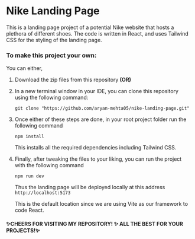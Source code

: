 # Nike Landing Page

This is a landing page project of a potential Nike website that hosts a plethora of different shoes. The code is written in React, and uses Tailwind CSS for the styling of the landing page.

### To make this project your own:
You can either,


1.  Download the zip files from this repository **(OR)**
2.  In a new terminal window in your IDE, you can clone this repository using the following command:
      
      `git clone "https://github.com/aryan-mehta05/nike-landing-page.git"`

3. Once either of these steps are done, in your root project folder run the following command

      `npm install`

      This installs all the required dependencies including Tailwind CSS.

4. Finally, after tweaking the files to your liking, you can run the project with the following command

      `npm run dev`

      Thus the landing page will be deployed locally at this address `http://localhost:5173`

      This is the default location since we are using Vite as our framework to code React.

#### ✨CHEERS FOR VISITING MY REPOSITORY! ✨ ALL THE BEST FOR YOUR PROJECTS!✨
